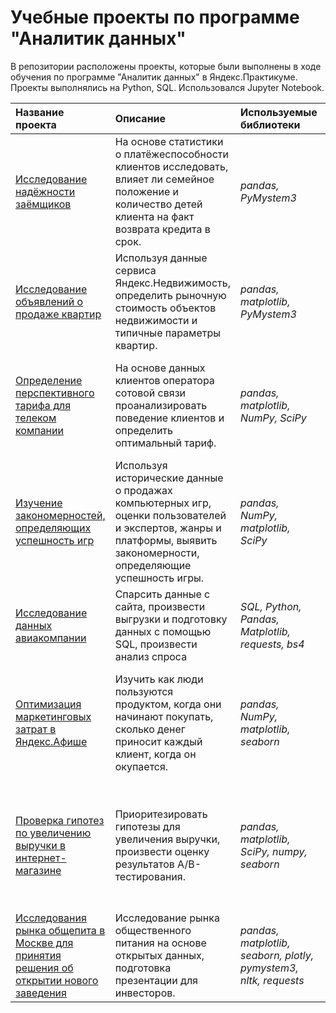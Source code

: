 # Учебные проекты по программе "Аналитик данных"

В репозитории расположены проекты, которые были выполнены в ходе обучения по программе "Аналитик данных" в Яндекс.Практикуме. Проекты выполнялись на Python, SQL. Использовался Jupyter Notebook.

| Название проекта | Описание | Используемые библиотеки | Навыки |
| :---------------------- | :---------------------- | :---------------------- | :---------------------- |
| [Исследование надёжности заёмщиков](credit_scoring) | На основе статистики о платёжеспособности клиентов исследовать, влияет ли семейное положение и количество детей клиента на факт возврата кредита в срок.| *pandas, PyMystem3* | предобработка данных, категоризация, лемматизация |
| [Исследование объявлений о продаже квартир](real_estate_market_analysis) | Используя данные сервиса Яндекс.Недвижимость, определить рыночную стоимость объектов недвижимости и типичные параметры квартир.| *pandas, matplotlib, PyMystem3* | предобработка данных, визуализация, категоризация, лемматизация, EDA |
| [Определение перспективного тарифа для телеком компании](telecom_forecast) | На основе данных клиентов оператора сотовой связи проанализировать поведение клиентов и определить оптимальный тариф.| *pandas,  matplotlib, NumPy, SciPy* | предобработка данных, визуализация, описательная статистика, проверка статистических гипотез |
| [Изучение закономерностей, определяющих успешность игр](games_success) | Используя исторические данные о продажах компьютерных игр, оценки пользователей и экспертов, жанры и платформы, выявить закономерности, определяющие успешность игры.| *pandas, NumPy, matplotlib, SciPy* | предобработка данных, визуализация, EDA, описательная статистика, проверка статистических гипотез |
| [Исследование данных авиакомпании](airlines_and_festivals) | Спарсить данные с сайта, произвести выгрузки и подготовку данных с помощью SQL, произвести анализ спроса| *SQL, Python, Pandas, Matplotlib, requests, bs4* | предобработка данных, визуализация, парсинг |
| [Оптимизация маркетинговых затрат в Яндекс.Афише](marketing_research) | Изучить как люди пользуются продуктом, когда они начинают покупать, сколько денег приносит каждый клиент, когда он окупается.| *pandas, NumPy, matplotlib, seaborn* | предобработка данных, визуализация, EDA, юнит-экономика, продуктовые метрики, когортный анализ|
| [Проверка гипотез по увеличению выручки в интернет-магазине](ecom) | Приоритезировать гипотезы для увеличения выручки, произвести оценку результатов A/B-тестирования.| *pandas, matplotlib, SciPy, numpy, seaborn* | предобработка данных, визуализация, EDA, A/B-тестирование, проверка статистических гипотез, приоритезация гипотез|
| [Исследования рынка общепита в Москве для принятия решения об открытии нового заведения](food_service_market) | Исследование рынка общественного питания на основе открытых данных, подготовка презентации для инвесторов.| *pandas, matplotlib, seaborn, plotly, pymystem3, nltk, requests* | предобработка данных, EDA, лемматизация, работа с внешними источниками, визуализация |